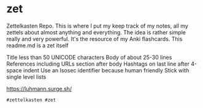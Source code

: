 # zet
Zettelkasten Repo. This is where I put my keep track of my notes, all my zettels about almost anything and everything. The idea is rather simple really and very powerful. It's the resource of my Anki flashcards.
This readme.md is a zet itself

Title less than 50 UNICODE characters
Body of about 25-30 lines
References including URLs section after body
Hashtags on last line after 4-space indent
Use an Isosec identifier because human friendly
Stick with single level lists

https://luhmann.surge.sh/

    #zettelkasten #zet
